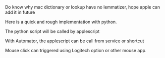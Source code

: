 Do know why mac dictionary or lookup have no lemmatizer, hope apple can add it in future

Here is a quick and rough implementation with python.

The python script will be called by applescript

With Automator, the applescript can be call from service or shortcut

Mouse click can triggered using Logitech option or other mouse app.

